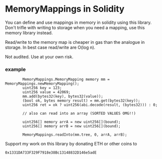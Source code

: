 # MemoryMappings in Solidity 

You can define and use mappings in memory in solidity using this library. Don't trifle with writing to storage when you need a mapping, use this memory library instead.

Read/write to the memory map is cheaper in gas than the analogue in storage. In best case read/write are O(log n).

Not audited. Use at your own risk.

### example

```
        MemoryMappings.MemoryMapping memory mm = MemoryMappings.newMemoryMapping();
        uint256 key = 123;
        uint256 value = 42069; 
        mm.add(bytes32(key), bytes32(value));
        (bool ok, bytes memory result) = mm.get(bytes32(key));
        uint256 ret = ok ? uint256(abi.decode(result, (bytes32))) : 0;

        // also can read into an array (SORTED VALUES OMG!!)

        uint256[] memory arrA = new uint256[](bound);
        uint256[] memory arrB = new uint256[](bound);

        MemoryMappings.readInto(mm.tree, 0, arrA, arrB);
```

Support my work on this library by donating ETH or other coins to

`0x1331DA733F329F7918e38Bc13148832D146e5adE`
